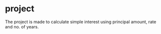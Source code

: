 # project

The project is made to calculate simple interest using principal amount, rate and no. of years.
